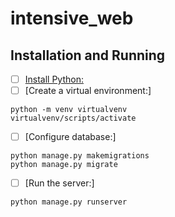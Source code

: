 # intensive_web



## Installation and Running


- [ ] [Install Python:](https://www.python.org/)
- [ ] [Create a virtual environment:]

```
python -m venv virtualvenv
virtualvenv/scripts/activate
```

- [ ] [Configure database:]

```
python manage.py makemigrations
python manage.py migrate
```

- [ ] [Run the server:]

```
python manage.py runserver
```